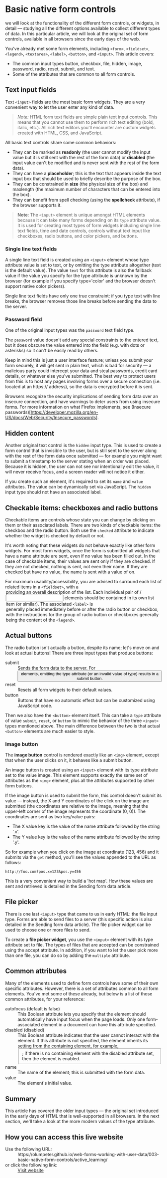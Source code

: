 # Basic native form controls

we will look at the functionality of the different form controls, or widgets, 
in detail — studying all the different options available to collect different 
types of data. In this particular article, we will look at the original set of 
form controls, available in all browsers since the early days of the web.

You've already met some form elements, including `<form>`, `<fieldset>`, 
`<legend>`, `<textarea>`, `<label>`, `<button>`, and `<input>`. This article 
covers:

- The common input types button, checkbox, file, hidden, image, password, 
radio, reset, submit, and text.
- Some of the attributes that are common to all form controls.

## Text input fields

Text `<input>` fields are the most basic form widgets. They are a very 
convenient way to let the user enter any kind of data.

>*Note:* HTML form text fields are simple plain text input controls. This means 
that you cannot use them to perform rich text editing (bold, italic, etc.). All 
rich text editors you'll encounter are custom widgets created with HTML, CSS, 
and JavaScript.

All basic text controls share some common behaviors:

- They can be marked as **readonly** (the user cannot modify the input value 
but it is still sent with the rest of the form data) or **disabled** 
(the input value can't be modified and is never sent with the rest of the form 
data).
- They can have a **placeholder**; this is the text that appears inside the 
text input box that should be used to briefly describe the purpose of the box.
- They can be constrained in **size** (the physical size of the box) and 
maxlength (the maximum number of characters that can be entered into the box).
- They can benefit from spell checking (using the **spellcheck** attribute), if 
the browser supports it.

>**Note**: The `<input>` element is unique amongst HTML elements because it can 
take many forms depending on its `type` attribute value. It is used for creating 
most types of form widgets including single line text fields, time and date 
controls, controls without text input like checkboxes, radio buttons, and 
color pickers, and buttons.

### Single line text fields

A single line text field is created using an `<input>` element whose type 
attribute value is set to text, or by omitting the type attribute altogether 
(text is the default value). The value `text` for this attribute is also the 
fallback value if the value you specify for the type attribute is unknown by 
the browser (for example if you specify type='color' and the browser doesn't 
support native color pickers). 

Single line text fields have only one true constraint: if you type text with 
line breaks, the browser removes those line breaks before sending the data to 
the server.

### Password field

One of the original input types was the `password` text field type.

The `password` value doesn't add any special constraints to the entered text, 
but it does obscure the value entered into the field (e.g. with dots or 
asterisks) so it can't be easily read by others.

Keep in mind this is just a user interface feature; unless you submit your 
form securely, it will get sent in plain text, which is bad for security — a 
malicious party could intercept your data and steal passwords, credit card 
details, or whatever else you've submitted. The best way to protect users from 
this is to host any pages involving forms over a secure connection (i.e. 
located at an https:// address), so the data is encrypted before it is sent.

Browsers recognize the security implications of sending form data over an 
insecure connection, and have warnings to deter users from using insecure 
forms. For more information on what Firefox implements, see 
(Insecure passwords)[https://developer.mozilla.org/en-US/docs/Web/Security/Insecure_passwords].

## Hidden content

Another original text control is the `hidden` input type. This is used to 
create a form control that is invisible to the user, but is still sent to the 
server along with the rest of the form data once submitted — for example you 
might want to submit a timestamp to the server stating when an order was 
placed. Because it is hidden, the user can not see nor intentionally edit 
the value, it will never receive focus, and a screen reader will not notice 
it either.

If you create such an element, it's required to set its `name` and `value` 
attributes. The value can be dynamically set via JavaScript. The `hidden` input 
type should not have an associated label.

## Checkable items: checkboxes and radio buttons

Checkable items are controls whose state you can change by clicking on them 
or their associated labels. There are two kinds of checkable items: the 
checkbox and the radio button. Both use the `checked` attribute to indicate 
whether the widget is checked by default or not.

It's worth noting that these widgets do not behave exactly like other form 
widgets. For most form widgets, once the form is submitted all widgets that 
have a name attribute are sent, even if no value has been filled out. In the 
case of checkable items, their values are sent only if they are checked. If 
they are not checked, nothing is sent, not even their name. If they are 
checked but have no value, the name is sent with a value of on.

For maximum usability/accessibility, you are advised to surround each list of 
related items in a `<fieldset>`, with a <legend> providing an overall description 
of the list. Each individual pair of <label>/<input> elements should be 
contained in its own list item (or similar). The associated `<label>` is  
generally placed immediately before or after the radio button or checkbox, with 
the instructions for the group of radio button or checkboxes generally being 
the content of the `<legend>`. 

## Actual buttons

The radio button isn't actually a button, despite its name; let's move on and 
look at actual buttons! There are three input types that produce buttons:

<dl>
  <dt>submit</dt>
  <dd>Sends the form data to the server. For <button> elements, omitting the type attribute (or an invalid value of type) results in a submit button.</dd>
  <dt>reset</dt>
  <dd>Resets all form widgets to their default values.</dd>
  <dt>button</dt>
  <dd>Buttons that have no automatic effect but can be customized using JavaScript code.</dd>
</dl>

Then we also have the `<button>` element itself. This can take a `type` 
attribute of value `submit`, `reset`, or `button` to mimic the behavior of 
the three `<input>` types mentioned above. The main difference between the 
two is that actual `<button>` elements are much easier to style.

### Image button

The **image button** control is rendered exactly like an `<img>` element, except 
that when the user clicks on it, it behaves like a submit button.

An image button is created using an `<input>` element with its type attribute 
set to the value image. This element supports exactly the same set of 
attributes as the `<img>` element, plus all the attributes supported by other 
form buttons.

If the image button is used to submit the form, this control doesn't submit 
its value — instead, the X and Y coordinates of the click on the image are 
submitted (the coordinates are relative to the image, meaning that the 
upper-left corner of the image represents the coordinate (0, 0)). The 
coordinates are sent as two key/value pairs:

- The X value key is the value of the name attribute followed by the string '.x'.
- The Y value key is the value of the name attribute followed by the string '.y'.

So for example when you click on the image at coordinate (123, 456) and it 
submits via the `get` method, you'll see the values appended to the URL as 
follows:

```
http://foo.com?pos.x=123&pos.y=456
```

This is a very convenient way to build a 'hot map'. How these values are 
sent and retrieved is detailed in the Sending form data article.

## File picker

There is one last `<input>` type that came to us in early HTML: the file 
input type. Forms are able to send files to a server (this specific action 
is also detailed in the Sending form data article). The file picker widget 
can be used to choose one or more files to send.

To create a **file picker widget**, you use the `<input>` element with its 
type attribute set to file. The types of files that are accepted can be 
constrained using the accept attribute. In addition, if you want to let the 
user pick more than one file, you can do so by adding the `multiple` attribute.

## Common attributes

Many of the elements used to define form controls have some of their own 
specific attributes. However, there is a set of attributes common to all 
form elements. You've met some of these already, but below is a list of 
those common attributes, for your reference:

<dl>
  <dt>autofocus (default is false)</dt>
  <dd>This Boolean attribute lets you specify that the element should automatically have input focus when the page loads. Only one form-associated element in a document can have this attribute specified.</dd>
  <dt>disabled (disabled)</dt>
  <dd>This Boolean attribute indicates that the user cannot interact with the element. If this attribute is not specified, the element inherits its setting from the containing element, for example, <fieldset>; if there is no containing element with the disabled attribute set, then the element is enabled.</dd>
  <dt>name</dt>
  <dd>The name of the element; this is submitted with the form data.</dd>
  <dt>value</dt>
  <dd>The element's initial value.</dd>
</dl>

## Summary

This article has covered the older input types — the original set introduced 
in the early days of HTML that is well-supported in all browsers. In the 
next section, we'll take a look at the more modern values of the type attribute.

## How you can access this live website

<dl>
  Use the following URL:
  <dd>
    https://olumpeter.github.io/web-forms-working-with-user-data/003-basic-native-form-controls/active_learning/
  </dd>
  or click the following link:
  <dd>
    <a href="https://olumpeter.github.io/web-forms-working-with-user-data/003-basic-native-form-controls/active_learning/">Visit website</a>
  </dd>
</dl>
